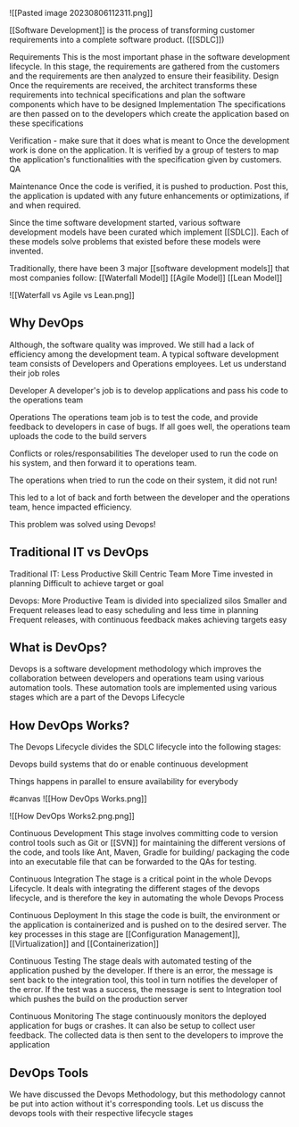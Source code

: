 
![[Pasted image 20230806112311.png]]

[[Software Development]] is the process of transforming customer requirements into a complete software product. ([[SDLC]])

Requirements 
  This is the most important phase in the software development lifecycle. In this stage, the requirements are gathered from the customers and the requirements are then analyzed to ensure their feasibility.
Design
  Once the requirements are received, the architect transforms these requirements into technical specifications and plan the software components which have to be designed
Implementation
  The specifications are then passed on to the developers which create the application based on these specifications

Verification - make sure that it does what is meant to
  Once the development work is done on the application. It is verified by a group of testers to map the application's functionalities with the specification given by customers. QA

Maintenance
  Once the code is verified, it is pushed to production. Post this, the application is updated with any future enhancements or optimizations, if and when required.



Since the time software development started, various software development models have been curated which implement [[SDLC]]. Each of these models solve problems that existed before these models were invented.

Traditionally, there have been 3 major [[software development models]] that most companies follow:
  [[Waterfall Model]]
  [[Agile Model]]
  [[Lean Model]] 


![[Waterfall vs Agile vs Lean.png]]


## Why DevOps

Although, the software quality was improved. We still had a lack of efficiency among the development team. A typical software development team consists of Developers and Operations employees. Let us understand their job roles

Developer
A developer's job is to develop applications and pass his code to the operations team

Operations
The operations team job is to test the code, and provide feedback to developers in case of bugs. If all goes well, the operations team uploads the code to the build servers

Conflicts or roles/responsabilities
The developer used to run the code on his system, and then forward it to operations team.

The operations when tried to run the code on their system, it did not run!

This led to a lot of back and forth between the developer and the operations team, hence impacted efficiency.

This problem was solved using Devops!


## Traditional IT vs DevOps

Traditional IT:
Less Productive
Skill Centric Team
More Time invested in planning
Difficult to achieve target or goal

Devops:
More Productive
Team is divided into specialized silos
Smaller and Frequent releases lead to easy scheduling and less time in planning
Frequent releases, with continuous feedback makes achieving targets easy

## What is DevOps?

Devops is a software development methodology which improves the collaboration between developers and operations team using various automation tools. These automation tools are implemented using various stages which are a part of the Devops Lifecycle


## How DevOps Works?

The Devops Lifecycle divides the SDLC lifecycle into the following stages:

Devops build systems that do or enable continuous development

Things happens in parallel to ensure availability for everybody

#canvas
![[How DevOps Works.png]]

![[How DevOps Works2.png.png]]


Continuous Development
This stage involves committing code to version control tools such as Git or [[SVN]] for maintaining the different versions of the code, and tools like Ant, Maven, Gradle for building/ packaging the code into an executable file that can be forwarded to the QAs for testing.

Continuous Integration
The stage is a critical point in the whole Devops Lifecycle. It deals with integrating the different stages of the devops lifecycle, and is therefore the key in automating the whole Devops Process

Continuous Deployment
In this stage the code is built, the environment or the application is containerized and is pushed on to the desired server. The key processes in this stage are [[Configuration Management]], [[Virtualization]] and [[Containerization]]

Continuous Testing
The stage deals with automated testing of the application pushed by the developer. If there is an error, the message is sent back to the integration tool, this tool in turn notifies the developer of the error. If the test was a success, the message is sent to Integration tool which pushes the build on the production server

Continuous Monitoring
The stage continuously monitors the deployed application for bugs or crashes. It can also be setup to collect user feedback. The collected data is then sent to the developers to improve the application

## DevOps Tools
We have discussed the Devops Methodology, but this methodology cannot be put into action without it's corresponding tools. Let us discuss the devops tools with their respective lifecycle stages


